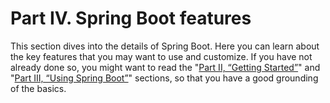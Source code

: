 # Part IV. Spring Boot features

This section dives into the details of Spring Boot. Here you can learn about the key features that you may want to use and customize. If you have not already done so, you might want to read the "[Part II, “Getting Started”](getting-started.html)" and "[Part III, “Using Spring Boot”](using-boot.html)" sections, so that you have a good grounding of the basics.

